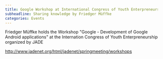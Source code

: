 ```yaml
---
title: Google Workshop at International Congress of Youth Enterpreneurship
subheadline: Sharing knowledge by Friedger Müffke
categories: Events
---
```


Friedger Müffke holds the Workshop "Google - Development of Google Android applications" at the Internation Congress of Youth Enterpreneurship organized by JADE

http://www.jadenet.org/html/jadenet/springmeeting/workshops
